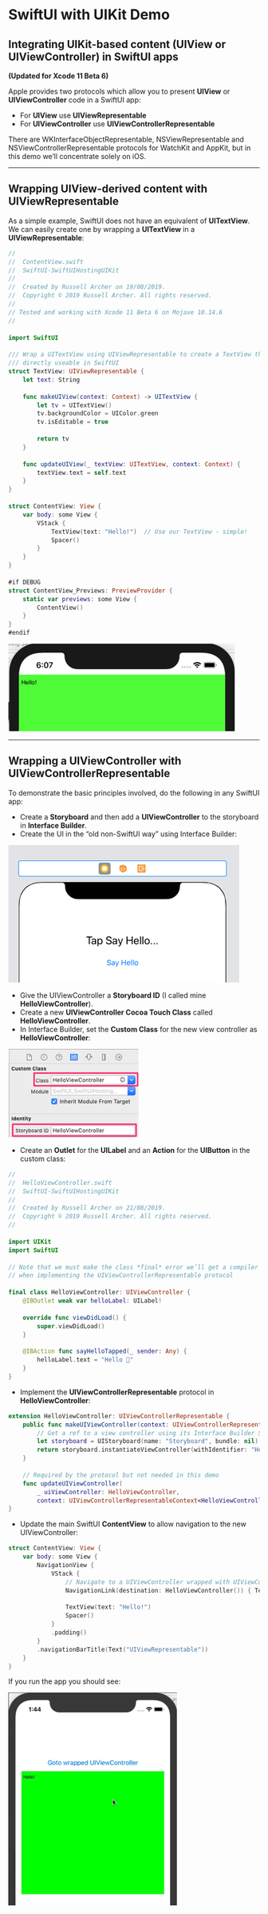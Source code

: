 # SwiftUI with UIKit Demo
## Integrating UIKit-based content (UIView or UIViewController) in SwiftUI apps 
**(Updated for Xcode 11 Beta 6)**

Apple provides two protocols which allow you to present **UIView** or **UIViewController** code in a SwiftUI app:

* For **UIView** use **UIViewRepresentable**
* For **UIViewController** use **UIViewControllerRepresentable**

There are WKInterfaceObjectRepresentable, NSViewRepresentable and NSViewControllerRepresentable protocols for WatchKit and AppKit, 
but in this demo we’ll concentrate solely on iOS.

___

## Wrapping UIView-derived content with UIViewRepresentable
As a simple example, SwiftUI does not have an equivalent of **UITextView**.
We can easily create one by wrapping a **UITextView** in a **UIViewRepresentable**:

``` swift
//
//  ContentView.swift
//  SwiftUI-SwiftUIHostingUIKit
//
//  Created by Russell Archer on 19/08/2019.
//  Copyright © 2019 Russell Archer. All rights reserved.
//
// Tested and working with Xcode 11 Beta 6 on Mojave 10.14.6
//

import SwiftUI

/// Wrap a UITextView using UIViewRepresentable to create a TextView that's
/// directly useable in SwiftUI
struct TextView: UIViewRepresentable {
    let text: String

    func makeUIView(context: Context) -> UITextView {
        let tv = UITextView()
        tv.backgroundColor = UIColor.green
        tv.isEditable = true

        return tv
    }

    func updateUIView(_ textView: UITextView, context: Context) {
        textView.text = self.text
    }
}

struct ContentView: View {
    var body: some View {
        VStack {
            TextView(text: "Hello!")  // Use our TextView - simple!
            Spacer()
        }
    }
}

#if DEBUG
struct ContentView_Previews: PreviewProvider {
    static var previews: some View {
        ContentView()
    }
}
#endif
```

![](./readme-assets/image01.jpg)

___

## Wrapping a UIViewController with UIViewControllerRepresentable
To demonstrate the basic principles involved, do the following in any SwiftUI app:

* Create a **Storyboard** and then add a **UIViewController** to the storyboard in **Interface Builder**.
* Create the UI in the “old non-SwiftUI way” using Interface Builder:

![](./readme-assets/image02.jpg)

* Give the UIViewController a **Storyboard ID** (I called mine **HelloViewController**).
* Create a new **UIViewController Cocoa Touch Class** called **HelloViewController**.
* In Interface Builder, set the **Custom Class** for the new view controller as **HelloViewController**:

![](./readme-assets/image03.jpg)

* Create an **Outlet** for the **UILabel** and an **Action** for the **UIButton** in the custom class:

``` swift
//
//  HelloViewController.swift
//  SwiftUI-SwiftUIHostingUIKit
//
//  Created by Russell Archer on 21/08/2019.
//  Copyright © 2019 Russell Archer. All rights reserved.
//

import UIKit
import SwiftUI

// Note that we must make the class *final* error we’ll get a compiler error
// when implementing the UIViewControllerRepresentable protocol

final class HelloViewController: UIViewController {
    @IBOutlet weak var helloLabel: UILabel!
    
    override func viewDidLoad() {
        super.viewDidLoad()
    }
    
    @IBAction func sayHelloTapped(_ sender: Any) {
        helloLabel.text = "Hello 👋"
    }
}
```

* Implement the **UIViewControllerRepresentable** protocol in **HelloViewController**:

``` swift
extension HelloViewController: UIViewControllerRepresentable {
    public func makeUIViewController(context: UIViewControllerRepresentableContext<HelloViewController>) -> HelloViewController {
        // Get a ref to a view controller using its Interface Builder Storyboard ID
        let storyboard = UIStoryboard(name: "Storyboard", bundle: nil)  // Get ref to the storyboard
        return storyboard.instantiateViewController(withIdentifier: "HelloViewController") as! HelloViewController
    }
    
    // Required by the protocol but not needed in this demo
    func updateUIViewController(
        _ uiViewController: HelloViewController,
        context: UIViewControllerRepresentableContext<HelloViewController>) { }
}
```

* Update the main SwiftUI **ContentView** to allow navigation to the new UIViewController:

``` swift
struct ContentView: View {
    var body: some View {
        NavigationView {
            VStack {
                // Navigate to a UIViewController wrapped with UIViewControllerRepresentable
                NavigationLink(destination: HelloViewController()) { Text("Goto wrapped UIViewController") }
                
                TextView(text: "Hello!")
                Spacer()
            }
            .padding()
        }
        .navigationBarTitle(Text("UIViewRepresentable"))
    }
}
```

If you run the app you should see:

![](./readme-assets/final.gif)
